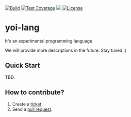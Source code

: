 [![Build](https://github.com/levelrin/yoi-lang/actions/workflows/build.yml/badge.svg?branch=main)](https://github.com/levelrin/yoi-lang/actions/workflows/build.yml?query=branch%3Amain)
[![Test Coverage](https://img.shields.io/codecov/c/github/levelrin/yoi-lang.svg)](https://codecov.io/github/levelrin/yoi-lang?branch=main)
[![](https://tokei.rs/b1/github/levelrin/yoi-lang?category=code)](https://github.com/levelrin/yoi-lang)
[![License](https://img.shields.io/badge/license-MIT-green.svg)](https://github.com/levelrin/yoi-lang/blob/main/LICENSE)

# yoi-lang

It's an experimental programming language.

We will provide more descriptions in the future. Stay tuned :)

## Quick Start

TBD.

## How to contribute?

1. Create a [ticket](https://github.com/levelrin/yoi-lang/issues).
2. Send a [pull request](https://github.com/levelrin/yoi-lang/pulls).
